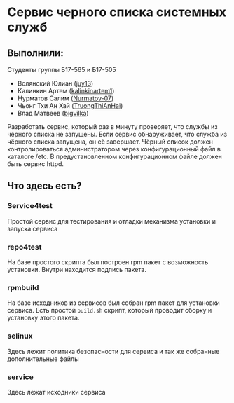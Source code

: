 **Сервис черного списка системных служб**
=====================

Выполнили:
-----------------------------------

Студенты группы Б17-565 и Б17-505

- Волянский Юлиан ([juy13](https://github.com/juy13))
- Калинкин Артем ([kalinkinartem1](https://github.com/kalinkinartem1))
- Нурматов Салим ([Nurmatov-07](https://github.com/Nurmatov-07))
- Чьонг Тхи Ан Хай ([TruongThiAnHai](https://github.com/TruongThiAnHai))
- Влад Матвеев ([bigvilka](https://github.com/bigvilka))

Разработать сервис, который раз в минуту проверяет, что службы из чёрного списка не запущены. Если сервис обнаруживает, что служба из чёрного списка запущена, он её завершает. Чёрный список должен контролироваться администратором через конфигурационный файл в каталоге /etc. В предустановленном конфигурационном файле должен быть сервис httpd.

Что здесь есть?
-----------------------------------

### Service4test
Простой сервис для тестирования и отладки механизма установки и запуска сервиса

### repo4test
На базе простого скрипта был построен rpm пакет с возможность установки. Внутри находится подпись пакета.

### rpmbuild
На базе исходников из сервисов был собран rpm пакет для установки сервиса. Есть простой `build.sh` скрипт, который проводит сборку и установку этого пакета. 

### selinux
Здесь лежит политика безопасности для сервиса и так же собранные дополнительные файлы

### service
Здесь лежат исходники сервиса


